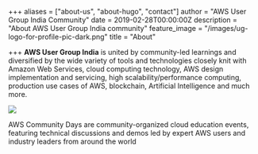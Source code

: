 +++
aliases = ["about-us", "about-hugo", "contact"]
author = "AWS User Group India Community"
date = 2019-02-28T00:00:00Z
description = "About AWS User Group India community"
feature_image = "/images/ug-logo-for-profile-pic-dark.png"
title = "About"

+++
**AWS User Group India** is united by community-led learnings and diversified by the wide variety of tools and technologies closely knit with Amazon Web Services, cloud computing technology, AWS design implementation and servicing, high scalability/performance computing, production use cases of AWS, blockchain, Artificial Intelligence and much more.

![](/images/ug-logo-for-profile-pic-dark.png)

AWS Community Days are community-organized cloud education events, featuring technical discussions and demos led by expert AWS users and industry leaders from around the world